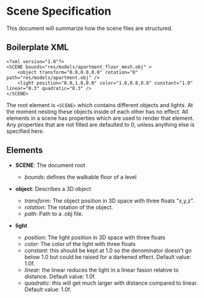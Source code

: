 # Scene Specification

This document will summarize how the scene files are structured.

## Boilerplate XML

```
<?xml version="1.0"?>
<SCENE bounds="res/models/apartment_floor_mesh.obj" >
	<object transform="0.0,0.0,0.0" rotation="0" path="res/models/apartment.obj" />
	<light position="0.0,1.8,0.0" color="1.0,0.8,0.8" constant="1.0" linear="0.3" quadratic="0.3" />
</SCENE>
```

The root element is `<SCENE>` which contains different objects and lights. At 
the moment nesting these objects inside of each other has no effect. All 
elements in a scene has properties which are used to render that element. Any 
properties that are not filled are defaulted to 0, unless anything else is 
specified here. 

## Elements

+ **SCENE**: The document root 
    - *bounds*: defines the walkable floor of a level

+ **object**: Describes a 3D object
    - *transform*: The object position in 3D space with three floats
      "x,y,z".
    - *rotation*: The rotation of the object.
    - *path*: Path to a .obj file. 

+ **light**
    - *position*: The light position in 3D space with three floats
    - *color*: The color of the light with three floats
    - *constant*: this should be kept at 1.0 so the denominator doesn't go below 
      1.0 but could be raised for a darkened effect. Default value: 1.0f.
    - *linear*: the linear reduces the light in a linear fasion relative to 
      distance. Default value: 1.0f.
    - *quadratic*: this will get much larger with distance compared to linear.
      Default value: 1.0f.
